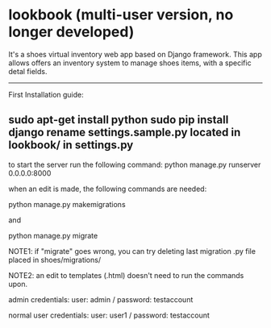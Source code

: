 # lookbook (multi-user version, no longer developed)

It's a shoes virtual inventory web app based on Django framework.
This app allows offers an inventory system to manage shoes items, with a specific detal fields.

----------------
First Installation guide:

sudo apt-get install python
sudo pip install django
rename settings.sample.py located in lookbook/ in settings.py
-----------------

to start the server run the following command: python manage.py runserver 0.0.0.0:8000

when an edit is made, the following commands are needed:

  python manage.py makemigrations
  
and
  
  python manage.py migrate
  
NOTE1: if "migrate" goes wrong, you can try deleting last migration .py file placed in shoes/migrations/

NOTE2: an edit to templates (.html) doesn't need to run the commands upon.

admin credentials: user: admin / password: testaccount

normal user credentials: user: user1 / password: testaccount
